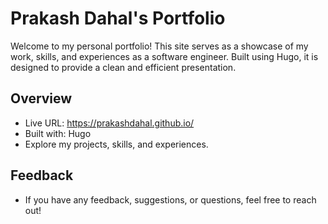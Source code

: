 # Prakash Dahal's Portfolio

Welcome to my personal portfolio! This site serves as a showcase of my work, skills, and experiences as a software engineer. Built using Hugo, it is designed to provide a clean and efficient presentation.

## Overview

- Live URL: https://prakashdahal.github.io/
- Built with: Hugo
- Explore my projects, skills, and experiences.

## Feedback

- If you have any feedback, suggestions, or questions, feel free to reach out!
